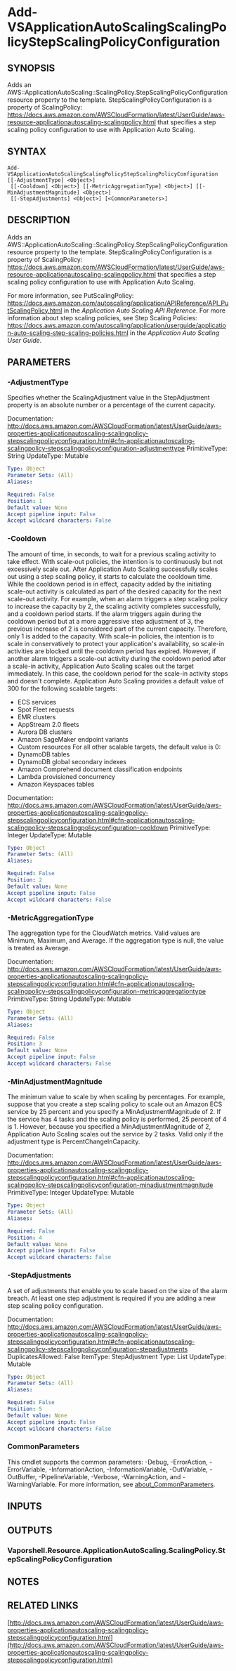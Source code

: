 # Add-VSApplicationAutoScalingScalingPolicyStepScalingPolicyConfiguration

## SYNOPSIS
Adds an AWS::ApplicationAutoScaling::ScalingPolicy.StepScalingPolicyConfiguration resource property to the template.
StepScalingPolicyConfiguration is a property of ScalingPolicy: https://docs.aws.amazon.com/AWSCloudFormation/latest/UserGuide/aws-resource-applicationautoscaling-scalingpolicy.html that specifies a step scaling policy configuration to use with Application Auto Scaling.

## SYNTAX

```
Add-VSApplicationAutoScalingScalingPolicyStepScalingPolicyConfiguration [[-AdjustmentType] <Object>]
 [[-Cooldown] <Object>] [[-MetricAggregationType] <Object>] [[-MinAdjustmentMagnitude] <Object>]
 [[-StepAdjustments] <Object>] [<CommonParameters>]
```

## DESCRIPTION
Adds an AWS::ApplicationAutoScaling::ScalingPolicy.StepScalingPolicyConfiguration resource property to the template.
StepScalingPolicyConfiguration is a property of ScalingPolicy: https://docs.aws.amazon.com/AWSCloudFormation/latest/UserGuide/aws-resource-applicationautoscaling-scalingpolicy.html that specifies a step scaling policy configuration to use with Application Auto Scaling.

For more information, see PutScalingPolicy: https://docs.aws.amazon.com/autoscaling/application/APIReference/API_PutScalingPolicy.html in the *Application Auto Scaling API Reference*.
For more information about step scaling policies, see Step Scaling Policies: https://docs.aws.amazon.com/autoscaling/application/userguide/application-auto-scaling-step-scaling-policies.html in the *Application Auto Scaling User Guide*.

## PARAMETERS

### -AdjustmentType
Specifies whether the ScalingAdjustment value in the StepAdjustment property is an absolute number or a percentage of the current capacity.

Documentation: http://docs.aws.amazon.com/AWSCloudFormation/latest/UserGuide/aws-properties-applicationautoscaling-scalingpolicy-stepscalingpolicyconfiguration.html#cfn-applicationautoscaling-scalingpolicy-stepscalingpolicyconfiguration-adjustmenttype
PrimitiveType: String
UpdateType: Mutable

```yaml
Type: Object
Parameter Sets: (All)
Aliases:

Required: False
Position: 1
Default value: None
Accept pipeline input: False
Accept wildcard characters: False
```

### -Cooldown
The amount of time, in seconds, to wait for a previous scaling activity to take effect.
With scale-out policies, the intention is to continuously but not excessively scale out.
After Application Auto Scaling successfully scales out using a step scaling policy, it starts to calculate the cooldown time.
While the cooldown period is in effect, capacity added by the initiating scale-out activity is calculated as part of the desired capacity for the next scale-out activity.
For example, when an alarm triggers a step scaling policy to increase the capacity by 2, the scaling activity completes successfully, and a cooldown period starts.
If the alarm triggers again during the cooldown period but at a more aggressive step adjustment of 3, the previous increase of 2 is considered part of the current capacity.
Therefore, only 1 is added to the capacity.
With scale-in policies, the intention is to scale in conservatively to protect your application's availability, so scale-in activities are blocked until the cooldown period has expired.
However, if another alarm triggers a scale-out activity during the cooldown period after a scale-in activity, Application Auto Scaling scales out the target immediately.
In this case, the cooldown period for the scale-in activity stops and doesn't complete.
Application Auto Scaling provides a default value of 300 for the following scalable targets:
+ ECS services
+ Spot Fleet requests
+ EMR clusters
+ AppStream 2.0 fleets
+ Aurora DB clusters
+ Amazon SageMaker endpoint variants
+ Custom resources
For all other scalable targets, the default value is 0:
+ DynamoDB tables
+ DynamoDB global secondary indexes
+ Amazon Comprehend document classification endpoints
+ Lambda provisioned concurrency
+ Amazon Keyspaces tables

Documentation: http://docs.aws.amazon.com/AWSCloudFormation/latest/UserGuide/aws-properties-applicationautoscaling-scalingpolicy-stepscalingpolicyconfiguration.html#cfn-applicationautoscaling-scalingpolicy-stepscalingpolicyconfiguration-cooldown
PrimitiveType: Integer
UpdateType: Mutable

```yaml
Type: Object
Parameter Sets: (All)
Aliases:

Required: False
Position: 2
Default value: None
Accept pipeline input: False
Accept wildcard characters: False
```

### -MetricAggregationType
The aggregation type for the CloudWatch metrics.
Valid values are Minimum, Maximum, and Average.
If the aggregation type is null, the value is treated as Average.

Documentation: http://docs.aws.amazon.com/AWSCloudFormation/latest/UserGuide/aws-properties-applicationautoscaling-scalingpolicy-stepscalingpolicyconfiguration.html#cfn-applicationautoscaling-scalingpolicy-stepscalingpolicyconfiguration-metricaggregationtype
PrimitiveType: String
UpdateType: Mutable

```yaml
Type: Object
Parameter Sets: (All)
Aliases:

Required: False
Position: 3
Default value: None
Accept pipeline input: False
Accept wildcard characters: False
```

### -MinAdjustmentMagnitude
The minimum value to scale by when scaling by percentages.
For example, suppose that you create a step scaling policy to scale out an Amazon ECS service by 25 percent and you specify a MinAdjustmentMagnitude of 2.
If the service has 4 tasks and the scaling policy is performed, 25 percent of 4 is 1.
However, because you specified a MinAdjustmentMagnitude of 2, Application Auto Scaling scales out the service by 2 tasks.
Valid only if the adjustment type is PercentChangeInCapacity.

Documentation: http://docs.aws.amazon.com/AWSCloudFormation/latest/UserGuide/aws-properties-applicationautoscaling-scalingpolicy-stepscalingpolicyconfiguration.html#cfn-applicationautoscaling-scalingpolicy-stepscalingpolicyconfiguration-minadjustmentmagnitude
PrimitiveType: Integer
UpdateType: Mutable

```yaml
Type: Object
Parameter Sets: (All)
Aliases:

Required: False
Position: 4
Default value: None
Accept pipeline input: False
Accept wildcard characters: False
```

### -StepAdjustments
A set of adjustments that enable you to scale based on the size of the alarm breach.
At least one step adjustment is required if you are adding a new step scaling policy configuration.

Documentation: http://docs.aws.amazon.com/AWSCloudFormation/latest/UserGuide/aws-properties-applicationautoscaling-scalingpolicy-stepscalingpolicyconfiguration.html#cfn-applicationautoscaling-scalingpolicy-stepscalingpolicyconfiguration-stepadjustments
DuplicatesAllowed: False
ItemType: StepAdjustment
Type: List
UpdateType: Mutable

```yaml
Type: Object
Parameter Sets: (All)
Aliases:

Required: False
Position: 5
Default value: None
Accept pipeline input: False
Accept wildcard characters: False
```

### CommonParameters
This cmdlet supports the common parameters: -Debug, -ErrorAction, -ErrorVariable, -InformationAction, -InformationVariable, -OutVariable, -OutBuffer, -PipelineVariable, -Verbose, -WarningAction, and -WarningVariable. For more information, see [about_CommonParameters](http://go.microsoft.com/fwlink/?LinkID=113216).

## INPUTS

## OUTPUTS

### Vaporshell.Resource.ApplicationAutoScaling.ScalingPolicy.StepScalingPolicyConfiguration
## NOTES

## RELATED LINKS

[http://docs.aws.amazon.com/AWSCloudFormation/latest/UserGuide/aws-properties-applicationautoscaling-scalingpolicy-stepscalingpolicyconfiguration.html](http://docs.aws.amazon.com/AWSCloudFormation/latest/UserGuide/aws-properties-applicationautoscaling-scalingpolicy-stepscalingpolicyconfiguration.html)

